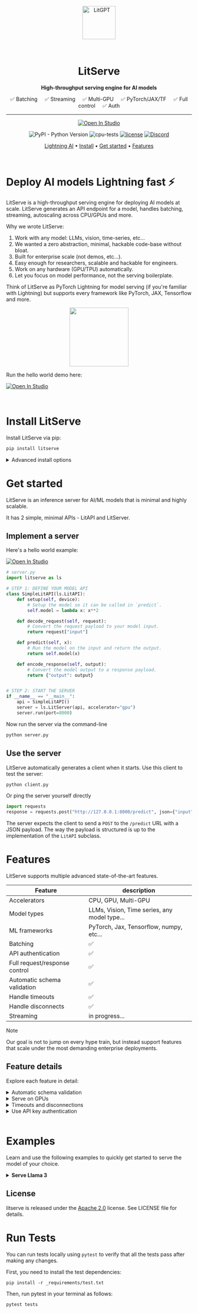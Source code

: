 <div align="center">
<img src="https://pl-bolts-doc-images.s3.us-east-2.amazonaws.com/app-2/litserveLogo.png" alt="LitGPT" height="90px"/>

&nbsp;

# LitServe

**High-throughput serving engine for AI models**

✅ Batching &nbsp; &nbsp;  ✅ Streaming &nbsp; &nbsp;  ✅ Multi-GPU &nbsp; &nbsp;  ✅ PyTorch/JAX/TF &nbsp; &nbsp;  ✅ Full control &nbsp; &nbsp;  ✅ Auth

---


<p align="center">

<a target="_blank" href="https://lightning.ai/lightning-ai/studios/litserve-hello-world">
  <img src="https://pl-bolts-doc-images.s3.us-east-2.amazonaws.com/app-2/studio-badge.svg" alt="Open In Studio"/>
</a>

</p>

![PyPI - Python Version](https://img.shields.io/pypi/pyversions/litserve)
![cpu-tests](https://github.com/Lightning-AI/litserve/actions/workflows/ci-testing.yml/badge.svg) [![license](https://img.shields.io/badge/License-Apache%202.0-blue.svg)](https://github.com/Lightning-AI/litserve/blob/main/LICENSE) [![Discord](https://img.shields.io/discord/1077906959069626439?style=plastic)](https://discord.gg/VptPCZkGNa)


<p align="center">
  <a href="https://lightning.ai/">Lightning AI</a> •
  <a href="#install-litserve">Install</a> •
  <a href="#get-started">Get started</a> •
  <a href="#features">Features</a>
</p>

</div>

&nbsp;

# Deploy AI models Lightning fast ⚡
LitServe is a high-throughput serving engine for deploying AI models at scale. LitServe generates an API endpoint for a model, handles batching, streaming, autoscaling across CPU/GPUs and more.

Why we wrote LitServe:

1. Work with any model: LLMs, vision, time-series, etc...
3. We wanted a zero abstraction, minimal, hackable code-base without bloat.
5. Built for enterprise scale (not demos, etc...).
6. Easy enough for researchers, scalable and hackable for engineers.
2. Work on any hardware (GPU/TPU) automatically.
5. Let you focus on model performance, not the serving boilerplate.

Think of LitServe as PyTorch Lightning for model serving (if you're familiar with Lightning) but supports every framework like PyTorch, JAX, Tensorflow and more.

<div align="center">
    <img src="https://github.com/Lightning-AI/litserve/assets/3640001/4a4a5028-1e64-46f3-b0db-ef5b3f636655" height="160px">
</div>

Run the hello world demo here:

<a target="_blank" href="https://lightning.ai/lightning-ai/studios/litserve-hello-world">
  <img src="https://pl-bolts-doc-images.s3.us-east-2.amazonaws.com/app-2/studio-badge.svg" alt="Open In Studio"/>
</a>

&nbsp;

# Install LitServe
Install LitServe via pip:

```bash
pip install litserve
```

<details>
  <summary>Advanced install options</summary>
&nbsp;

Install the main branch:

```bash
pip install https://github.com/Lightning-AI/litserve/main.zip
```
&nbsp;

Install from source:

```bash
git clone https://github.com/Lightning-AI/litserve
cd litserve
pip install -e '.[all]'
```

</details>


# Get started
LitServe is an inference server for AI/ML models that is minimal and highly scalable.

It has 2 simple, minimal APIs - LitAPI and LitServer.

## Implement a server
Here's a hello world example:

<a target="_blank" href="https://lightning.ai/lightning-ai/studios/litserve-hello-world">
  <img src="https://pl-bolts-doc-images.s3.us-east-2.amazonaws.com/app-2/studio-badge.svg" alt="Open In Studio"/>
</a>

```python
# server.py
import litserve as ls

# STEP 1: DEFINE YOUR MODEL API
class SimpleLitAPI(ls.LitAPI):
    def setup(self, device):
        # Setup the model so it can be called in `predict`.
        self.model = lambda x: x**2

    def decode_request(self, request):
        # Convert the request payload to your model input.
        return request["input"]

    def predict(self, x):
        # Run the model on the input and return the output.
        return self.model(x)

    def encode_response(self, output):
        # Convert the model output to a response payload.
        return {"output": output}


# STEP 2: START THE SERVER
if __name__ == "__main__":
    api = SimpleLitAPI()
    server = ls.LitServer(api, accelerator="gpu")
    server.run(port=8000)
```

Now run the server via the command-line

```bash
python server.py
```

## Use the server
LitServe automatically generates a client when it starts. Use this client to test the server:

```bash
python client.py
```

Or ping the server yourself directly
```python
import requests
response = requests.post("http://127.0.0.1:8000/predict", json={"input": 4.0})
```

The server expects the client to send a `POST` to the `/predict` URL with a JSON payload.
The way the payload is structured is up to the implementation of the `LitAPI` subclass.

# Features
LitServe supports multiple advanced state-of-the-art features.

| Feature  | description  |
|---|---|
| Accelerators  | CPU, GPU, Multi-GPU  |
| Model types  | LLMs, Vision, Time series, any model type...  |
| ML frameworks  | PyTorch, Jax, Tensorflow, numpy, etc...  |
| Batching | ✅ |
| API authentication | ✅ |
| Full request/response control | ✅ |
| Automatic schema validation | ✅ |
| Handle timeouts | ✅ |
| Handle disconnects | ✅ |
| Streaming | in progress... |

> [!NOTE]
> Our goal is not to jump on every hype train, but instead support features that scale
under the most demanding enterprise deployments.

## Feature details

Explore each feature in detail:

<details>
  <summary>Automatic schema validation</summary>

&nbsp;

Define the request and response as [Pydantic models](https://docs.pydantic.dev/latest/),
to automatically validate the request.

```python
from pydantic import BaseModel


class PredictRequest(BaseModel):
    input: float


class PredictResponse(BaseModel):
    output: float


class SimpleLitAPI(LitAPI):
    def setup(self, device):
        self.model = lambda x: x**2

    def decode_request(self, request: PredictRequest) -> float:
        return request.input

    def predict(self, x):
        return self.model(x)

    def encode_response(self, output: float) -> PredictResponse:
        return PredictResponse(output=output)


if __name__ == "__main__":
    api = SimpleLitAPI()
    server = LitServer(api, accelerator="cpu")
    server.run(port=8888)
```

</details>

<details>
  <summary>Serve on GPUs</summary>

&nbsp;

`LitServer` has the ability to coordinate serving from multiple GPUs.

For example, running the API server on a 4-GPU machine, with a PyTorch model served by each GPU:

```python
from fastapi import Request, Response

from litserve import LitAPI, LitServer

import torch
import torch.nn as nn


class Linear(nn.Module):
    def __init__(self):
        super().__init__()
        self.linear = nn.Linear(1, 1)
        self.linear.weight.data.fill_(2.0)
        self.linear.bias.data.fill_(1.0)

    def forward(self, x):
        return self.linear(x)


class SimpleLitAPI(LitAPI):
    def setup(self, device):
        # move the model to the correct device
        # keep track of the device for moving data accordingly
        self.model = Linear().to(device)
        self.device = device

    def decode_request(self, request: Request):
        # get the input and create a 1D tensor on the correct device
        content = request["input"]
        return torch.tensor([content], device=self.device)

    def predict(self, x):
        # the model expects a batch dimension, so create it
        return self.model(x[None, :])

    def encode_response(self, output) -> Response:
        # float will take the output value directly onto CPU memory
        return {"output": float(output)}


if __name__ == "__main__":
    # accelerator="cuda", devices=4 will lead to 4 workers serving the
    # model from "cuda:0", "cuda:1", "cuda:2", "cuda:3" respectively
    server = LitServer(SimpleLitAPI(), accelerator="cuda", devices=4)
    server.run(port=8000)
```

The `devices` variable can also be an array specifying what device id to
run the model on:

```python
server = LitServer(SimpleLitAPI(), accelerator="cuda", devices=[0, 3])
```

Last, you can run multiple copies of the same model from the same device,
if the model is small. The following will load two copies of the model on
each of the 4 GPUs:

```python
server = LitServer(SimpleLitAPI(), accelerator="cuda", devices=4, workers_per_device=2)
```

</details>

<details>
  <summary>Timeouts and disconnections</summary>

&nbsp;

The server will remove a queued request if the client requesting it disconnects.

You can configure a timeout (in seconds) after which clients will receive a `504` HTTP
response (Gateway Timeout) indicating that their request has timed out.

For example, this is how you can configure the server with a timeout of 30 seconds per response.

```python
server = LitServer(SimpleLitAPI(), accelerator="cuda", devices=4, timeout=30)
```

This is useful to avoid requests queuing up beyond the ability of the server to respond.

</details>

<details>
  <summary>Use API key authentication</summary>

&nbsp;

In order to secure the API behind an API key, just define the env var when
starting the server

```bash
LIT_SERVER_API_KEY=supersecretkey python main.py
```

Clients are expected to auth with the same API key set in the `X-API-Key` HTTP header.

</details>
&nbsp;


# Examples

Learn and use the following examples to quickly get started to serve the model of your choice.

<details>
    <summary><b>Serve Llama 3</b></summary>

&nbsp;

You can serve Llama 3 and stream chat response to client. This example is based on LitGPT which can be installed
from [here](https://github.com/Lightning-AI/litgpt?tab=readme-ov-file#install-litgpt).

```python
from typing import Generator, List
import json
from pathlib import Path
from typing import Any, Optional
from litgpt.utils import check_valid_checkpoint_dir

import lightning as L
import torch
from litserve import LitAPI, LitServer

from litgpt.model import GPT
from litgpt.config import Config
from litgpt.tokenizer import Tokenizer
from litgpt.generate.base import generate, next_token
from litgpt.prompts import load_prompt_style, has_prompt_style, PromptStyle
from litgpt.utils import load_checkpoint, CLI, get_default_supported_precision
from pydantic import BaseModel


class PromptRequest(BaseModel):
    prompt: str
    max_new_tokens: int = 50
    temperature: float = 0.8
    top_k: int = 50


class LlamaAPI(LitAPI):
    def __init__(
        self,
        checkpoint_dir: Path,
        precision: Optional[str] = None,
    ) -> None:
        super().__init__()
        self.checkpoint_dir = checkpoint_dir
        self.precision = precision

    def setup(self, device: str) -> None:
        # Set up the model, so it can be called in `predict`.
        config = Config.from_file(self.checkpoint_dir / "model_config.yaml")
        device = torch.device(device)
        torch.set_float32_matmul_precision("high")

        precision = self.precision or get_default_supported_precision(training=False)

        fabric = L.Fabric(
            accelerator=device.type,
            devices=1
            if device.type == "cpu"
            else [device.index],  # TODO: Update once LitServe supports "auto"
            precision=precision,
        )
        checkpoint_path = self.checkpoint_dir / "lit_model.pth"
        self.tokenizer = Tokenizer(self.checkpoint_dir)
        self.prompt_style = (
            load_prompt_style(self.checkpoint_dir)
            if has_prompt_style(self.checkpoint_dir)
            else PromptStyle.from_config(config)
        )
        with fabric.init_module(empty_init=True):
            model = GPT(config)
        with fabric.init_tensor():
            # enable the kv cache
            model.set_kv_cache(batch_size=1)
        model.eval()

        self.model = fabric.setup_module(model)
        load_checkpoint(fabric, self.model, checkpoint_path)
        self.device = fabric.device

    def decode_request(self, request: PromptRequest) -> Any:
        # Convert the request payload to your model input.
        prompt = request.prompt
        prompt = self.prompt_style.apply(prompt)
        encoded = self.tokenizer.encode(prompt, device=self.device)
        return encoded, request

    @torch.inference_mode()
    def generate_iter(
        self,
        model: GPT,
        prompt: torch.Tensor,
        max_returned_tokens: int,
        *,
        temperature: float = 1.0,
        top_k: Optional[int] = None,
        eos_id: Optional[int] = None,
    ) -> torch.Tensor:
        T = prompt.size(0)
        assert max_returned_tokens > T
        if model.max_seq_length < max_returned_tokens - 1:
            raise NotImplementedError(
                f"max_seq_length {model.max_seq_length} needs to be >= {max_returned_tokens - 1}"
            )

        device = prompt.device
        tokens = [prompt]
        input_pos = torch.tensor([T], device=device)
        token = next_token(
            model,
            torch.arange(0, T, device=device),
            prompt.view(1, -1),
            temperature=temperature,
            top_k=top_k,
        ).clone()
        tokens.append(token)
        for _ in range(2, max_returned_tokens - T + 1):
            token = next_token(
                model,
                input_pos,
                token.view(1, -1),
                temperature=temperature,
                top_k=top_k,
            ).clone()
            if token == eos_id:
                break
            input_pos = input_pos.add_(1)
            yield token

    def predict(self, x: List) -> Generator:
        # Run the model on the input and return the output.
        inputs, request = x
        prompt_length = inputs.size(0)
        max_returned_tokens = prompt_length + request.max_new_tokens

        y_iter = self.generate_iter(
            self.model,
            inputs,
            max_returned_tokens,
            temperature=request.temperature,
            top_k=request.top_k,
            eos_id=self.tokenizer.eos_id,
        )
        for token in y_iter:
            yield token

        for block in self.model.transformer.h:
            block.attn.kv_cache.reset_parameters()

    def encode_response(self, outputs: Generator) -> Generator:
        # Convert the model output to a response payload.
        for output in outputs:
            decoded_output = self.tokenizer.decode(output)
            yield json.dumps({"output": decoded_output})


if __name__ == "__main__":
    # 1. Download Llama 3:
    # litgpt download --repo_id meta-llama/Meta-Llama-3-8B-Instruct

    # 2. Run server
    checkpoint_dir: Path = Path("checkpoints/meta-llama/Meta-Llama-3-8B-Instruct")
    check_valid_checkpoint_dir(checkpoint_dir, model_filename="lit_model.pth")

    server = LitServer(
        LlamaAPI(checkpoint_dir=checkpoint_dir),
        accelerator="cuda",
        devices=1,
        stream=True,
    )

    server.run(port=8000)
```

You can stream response with a Python client as follows:

```python
import requests
import json

url = "http://127.0.0.1:8000/stream-predict"
prompt = "Write a Python code to sort a linkedlist in reverse order. Please be short."
resp = requests.post(
    url,
    json={
        "prompt": prompt,
        "max_new_tokens": 200,
    },
    stream=True,
)
for chunk in resp.iter_content(chunk_size=4000):
    if chunk:
        msg = json.loads(chunk.decode("utf-8"))["output"]
        print(msg, end="")
```

</details>


## License

litserve is released under the [Apache 2.0](https://www.apache.org/licenses/LICENSE-2.0) license.
See LICENSE file for details.


# Run Tests

You can run tests locally using `pytest` to verify that all the tests pass after making any changes.

First, you need to install the test dependencies:

```shell
pip install -r _requirements/test.txt
```

Then, run pytest in your terminal as follows:

```shell
pytest tests
```
